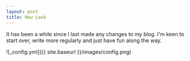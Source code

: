 ```yaml
---
layout: post
title: New Look
---
```

It has been a while since I last made any changes to my blog. I'm keen to start over, write more regularly and just have fun along the way.

![_config.yml]({{ site.baseurl }}/images/config.png)


